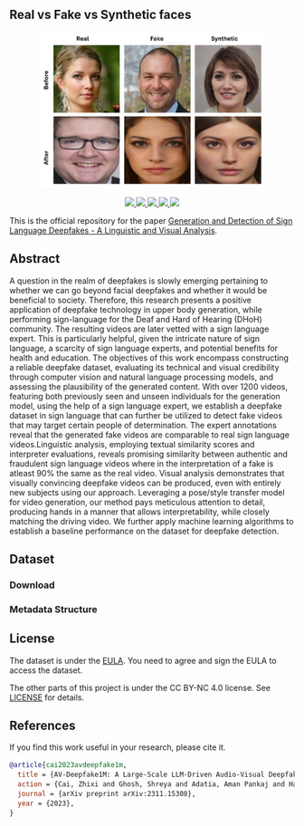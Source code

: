 ## Real vs Fake vs Synthetic faces

<div align="center">
    <img src="assets/Fig7.png" width="400" height="275">
    <p></p>
</div>

<div align="center">
    <a href="https://github.com/ControlNet/AV-Deepfake1M/issues">
        <img src="https://img.shields.io/github/issues/ControlNet/AV-Deepfake1M?style=flat-square">
    </a>
    <a href="https://github.com/snaeemm/SLDF/network/members">
        <img src="https://img.shields.io/github/forks/snaeemm/SLDF?style=flat-square">
    </a>
    <a href="https://github.com/snaeemm/SLDF/stargazers">
        <img src="https://img.shields.io/github/stars/snaeemm/SLDF?style=flat-square">
    </a>
    <a href="https://github.com/snaeem/SLDF/blob/master/LICENSE">
        <img src="https://img.shields.io/badge/license-CC%20BY--NC%204.0-97ca00?style=flat-square">
    </a>
    <a href="https://arxiv.org/abs/2311.15308">
        <img src="https://img.shields.io/badge/arXiv-2311.15308-b31b1b.svg?style=flat-square">
    </a>
</div>

This is the official repository for the paper 
[Generation and Detection of Sign Language Deepfakes - A Linguistic and Visual Analysis](http://arxiv.org/abs/2311.15308).

## Abstract
A question in the realm of deepfakes is slowly emerging pertaining to whether we can go beyond
facial deepfakes and whether it would be beneficial to society. Therefore, this research presents a positive
application of deepfake technology in upper body generation, while performing sign-language
for the Deaf and Hard of Hearing (DHoH) community. The resulting videos are later vetted with
a sign language expert. This is particularly helpful, given the intricate nature of sign language, a
scarcity of sign language experts, and potential benefits for health and education. The objectives of
this work encompass constructing a reliable deepfake dataset, evaluating its technical and visual credibility
through computer vision and natural language processing models, and assessing the plausibility
of the generated content. With over 1200 videos, featuring both previously seen and unseen individuals
for the generation model, using the help of a sign language expert, we establish a deepfake dataset
in sign language that can further be utilized to detect fake videos that may target certain people of
determination. The expert annotations reveal that the generated fake videos are comparable to real
sign language videos.Linguistic analysis, employing textual similarity scores and interpreter evaluations,
reveals promising similarity between authentic and fraudulent sign language videos where in
the interpretation of a fake is atleast 90% the same as the real video. Visual analysis demonstrates
that visually convincing deepfake videos can be produced, even with entirely new subjects using our
approach. Leveraging a pose/style transfer model for video generation, our method pays meticulous
attention to detail, producing hands in a manner that allows interpretability, while closely matching
the driving video. We further apply machine learning algorithms to establish a baseline performance
on the dataset for deepfake detection.

## Dataset

### Download

### Metadata Structure

## License

The dataset is under the [EULA](eula.pdf). You need to agree and sign the EULA to access the dataset.

The other parts of this project is under the CC BY-NC 4.0 license. See [LICENSE](LICENSE) for details.

## References

If you find this work useful in your research, please cite it.

```bibtex
@article{cai2023avdeepfake1m,
  title = {AV-Deepfake1M: A Large-Scale LLM-Driven Audio-Visual Deepfake Dataset},
  action = {Cai, Zhixi and Ghosh, Shreya and Adatia, Aman Pankaj and Hayat, Munawar and Dhall, Abhinav and Stefanov, Kalin},
  journal = {arXiv preprint arXiv:2311.15308},
  year = {2023},
}
```

